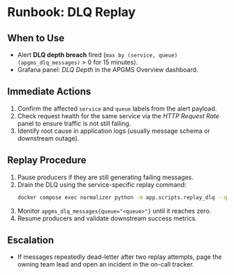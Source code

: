 # Runbook: DLQ Replay

## When to Use
* Alert **DLQ depth breach** fired (`max by (service, queue) (apgms_dlq_messages)` > 0 for 15 minutes).
* Grafana panel: *DLQ Depth* in the APGMS Overview dashboard.

## Immediate Actions
1. Confirm the affected `service` and `queue` labels from the alert payload.
2. Check request health for the same service via the *HTTP Request Rate* panel to ensure traffic is not still failing.
3. Identify root cause in application logs (usually message schema or downstream outage).

## Replay Procedure
1. Pause producers if they are still generating failing messages.
2. Drain the DLQ using the service-specific replay command:
   ```bash
   docker compose exec normalizer python -m app.scripts.replay_dlq --queue <queue>
   ```
3. Monitor `apgms_dlq_messages{queue="<queue>"}` until it reaches zero.
4. Resume producers and validate downstream success metrics.

## Escalation
* If messages repeatedly dead-letter after two replay attempts, page the owning team lead and open an incident in the on-call tracker.
